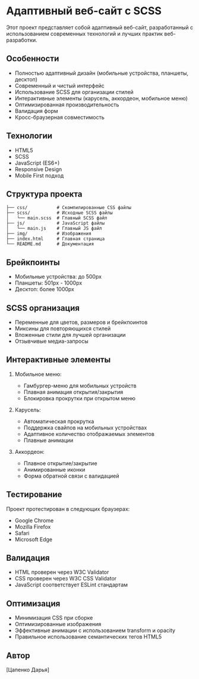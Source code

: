 # Адаптивный веб-сайт с SCSS

Этот проект представляет собой адаптивный веб-сайт, разработанный с использованием современных технологий и лучших практик веб-разработки.

## Особенности

- Полностью адаптивный дизайн (мобильные устройства, планшеты, десктоп)
- Современный и чистый интерфейс
- Использование SCSS для организации стилей
- Интерактивные элементы (карусель, аккордеон, мобильное меню)
- Оптимизированная производительность
- Валидация форм
- Кросс-браузерная совместимость

## Технологии

- HTML5
- SCSS
- JavaScript (ES6+)
- Responsive Design
- Mobile First подход

## Структура проекта

```
├── css/           # Скомпилированные CSS файлы
├── scss/          # Исходные SCSS файлы
│   └── main.scss  # Главный SCSS файл
├── js/            # JavaScript файлы
│   └── main.js    # Главный JS файл
├── img/           # Изображения
├── index.html     # Главная страница
└── README.md      # Документация
```

## Брейкпоинты

- Мобильные устройства: до 500px
- Планшеты: 501px - 1000px
- Десктоп: более 1000px

## SCSS организация

- Переменные для цветов, размеров и брейкпоинтов
- Миксины для повторяющихся стилей
- Вложенные стили для лучшей организации
- Отзывчивые медиа-запросы

## Интерактивные элементы

1. Мобильное меню:
   - Гамбургер-меню для мобильных устройств
   - Плавная анимация открытия/закрытия
   - Блокировка прокрутки при открытом меню

2. Карусель:
   - Автоматическая прокрутка
   - Поддержка свайпов на мобильных устройствах
   - Адаптивное количество отображаемых элементов
   - Плавные анимации

3. Аккордеон:
   - Плавное открытие/закрытие
   - Анимированные иконки
   - Форма обратной связи с валидацией

## Тестирование

Проект протестирован в следующих браузерах:
- Google Chrome
- Mozilla Firefox
- Safari
- Microsoft Edge

## Валидация

- HTML проверен через W3C Validator
- CSS проверен через W3C CSS Validator
- JavaScript соответствует ESLint стандартам

## Оптимизация

- Минимизация CSS при сборке
- Оптимизированные изображения
- Эффективные анимации с использованием transform и opacity
- Правильное использование семантических тегов HTML5

## Автор

[Цапенко Дарья]
